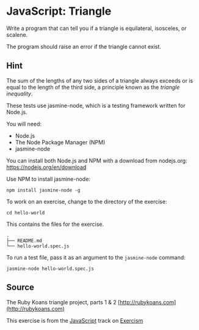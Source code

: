# JavaScript: Triangle

Write a program that can tell you if a triangle is equilateral, isosceles, or scalene.

The program should raise an error if the triangle cannot exist.

## Hint

The sum of the lengths of any two sides of a triangle always exceeds or 
is equal to the length of the third side, a principle known as the _triangle
inequality_.

These tests use jasmine-node, which is a testing framework written for Node.js.

You will need:

* Node.js
* The Node Package Manager (NPM)
* jasmine-node

You can install both Node.js and NPM with a download from nodejs.org: https://nodejs.org/en/download

Use NPM to install jasmine-node:

    npm install jasmine-node -g

To work on an exercise, change to the directory of the exercise:

    cd hello-world

This contains the files for the exercise.

    .
    ├── README.md
    └── hello-world.spec.js

To run a test file, pass it as an argument to the `jasmine-node` command:

    jasmine-node hello-world.spec.js

## Source

The Ruby Koans triangle project, parts 1 & 2 [http://rubykoans.com](http://rubykoans.com)

This exercise is from the [JavaScript][javascript] track on [Exercism][exercism]

[exercism]: http://exercism.io
[javascript]: http://exercism.io/languages/javascript



